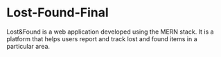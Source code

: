 # Lost-Found-Final
Lost&amp;Found is a web application developed using the MERN stack. It is a platform that helps users report and track lost and found items in a particular area.
